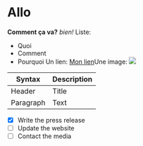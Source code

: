 
# Allo

**Comment ça va?** *bien!* Liste:

- Quoi
- Comment
- Pourquoi
Un lien: [Mon lien](https://www.example.com)Une image: ![](image.jpg)

| Syntax | Description |
| ----------- | ----------- |
| Header | Title |
| Paragraph | Text |
- [x] Write the press release
- [ ] Update the website
- [ ] Contact the media
